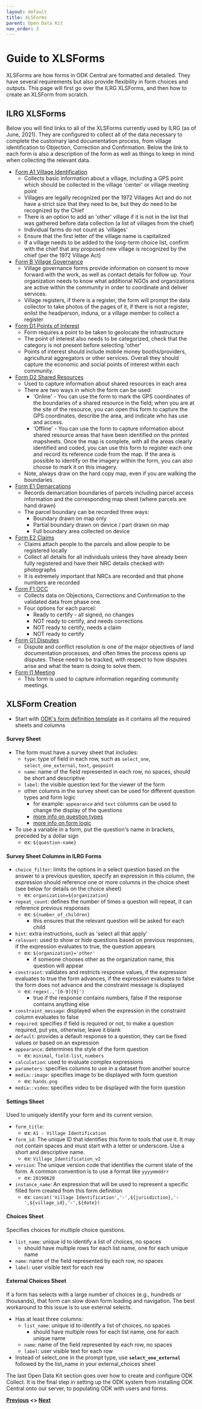 ```yaml
---
layout: default
title: XLSForms
parent: Open Data Kit
nav_order: 3
---
```

# Guide to XLSForms
XLSForms are how forms in ODK Central are formatted and detailed. They have several requirements but also provide flexibility in form choices and outputs. This page will first go over the ILRG XLSForms, and then how to create an XLSForm from scratch. 

## ILRG XLSForms
Below you will find links to all of the XLSForms currently used by ILRG (as of June, 2021). They are configured to collect all of the data necessary to complete the customary land documentation process, from village identification to Objection, Correction and Confirmation. Below the link to each form is also a description of the form as well as things to keep in mind when collecting the relevant data.
- [Form A1 Village Identification](/Pages/ODK/ODKAssets/ODK_forms2/A1_Village_Identification.xlsx)
    - Collects basic information about a village, including a GPS point which should be collected in the village 'center' or village meeting point
    - Villages are legally recognized per the 1972 Villages Act and do not have a strict size that they need to be, but they do need to be recognized by the Chief
    - There is an option to add an 'other' village if it is not in the list that was gathered before data collection (a list of villages from the chief)
    - Individual farms do not count as 'villages'
    - Ensure that the first letter of the village name is capitalized
     - If a village needs to be added to the long-term choice list, confirm with the chief that any proposed new village is recognized by the chief (per the 1972 Village Act)
- [Form B Village Governance](/Pages/ODK/ODKAssets/odk_forms/B_Village_Governance.xlsx)
    - Village governance forms provide information on consent to move forward with the work, as well as contact details for follow up. Your organization needs to know what additional NGOs and organizations are active within the community in order to coordinate and deliver services.
    - Village registers, if there is a register, the form will prompt the data collector to take photos of the pages of it, if there is not a register, enlist the headperson, induna, or a village member to collect a register 
- [Form D1 Points of Interest](/Pages/ODK/ODKAssets/odk_forms/D1_Shared_Resources_Points.xlsx)
    - Form requires a point to be taken to geolocate the infrastructure
    - The point of interest also needs to be categorized, check that the category is not present before selecting 'other'
    - Points of interest should include mobile money booths/providers, agricultural aggregators or other services. Overall they should capture the economic and social points of interest within each community. 
- [Form D2 Shared Resources](/Pages/ODK/ODKAssets/odk_forms/D2_Shared_Resources_Areas.xlsx)
    - Used to capture information about shared resources in each area
    - There are two ways in which the form can be used:
        - 'Online' - You can use the form to mark the GPS coordinates of the boundaries of a shared resource in the field; when you are at the site of the resource, you can open this form to capture the GPS coordinates, describe the area, and indicate who has use and access.
        - 'Offline' - You can use the form to capture information about shared resource areas that have been identified on the printed mapsheets. Once the map is complete, with all the areas clearly identified and coded, you can use this form to register each one and record its reference code from the map. If the area is possible to identify on the imagery within the form, you can also choose to mark it on this imagery.
    - Note, always draw on the hard copy map, even if you are walking the boundaries.
- [Form E1 Demarcations](/Pages/ODK/ODKAssets/odk_forms/E1_Demarcation.xlsx)
    - Records demarcation boundaries of parcels including parcel access information and the corresponding map sheet (where parcels are hand drawn)
    - The parcel boundary can be recorded three ways:
        - Boundary drawn on map only 
        - Partial boundary drawn on device / part drawn on map
        - Full boundary area collected on device 
- [Form E2 Claims](/Pages/ODK/ODKAssets/odk_forms/E2_Claims.xlsx)
    - Claims attach people to the parcels and allow people to be registered locally
    - Collect all details for all individuals unless they have already been fully registered and have their NRC details checked with photographs 
    - It is extremely important that NRCs are recorded and that phone numbers are recorded
- [Form F1 OCC](/Pages/ODK/ODKAssets/odk_forms/F1_Objections_Corrections.xlsx)
    - Collects data on Objections, Corrections and Confirmation to the validated data from phase one. 
    - Four options for each parcel:
        - Ready to certify - all signed, no changes
        - NOT ready to certify, and needs corrections
        - NOT ready to certify, needs a claim
        - NOT ready to certify 
- [Form G1 Disputes](/Pages/ODK/ODKAssets/odk_forms/G1_Disputes.xlsx)
    - Dispute and conflict resolution is one of the major objectives of land documentation processes, and often times the process opens up disputes. These need to be tracked, with respect to how disputes arise and what the team is doing to solve them. 
- [Form I1 Meeting](/Pages/ODK/ODKAssets/odk_forms/I1_Meeting.xlsx)
    - This form is used to capture information regarding community meetings. 

## XLSForm Creation
- Start with [ODK's form definition template](https://docs.google.com/spreadsheets/d/1v9Bumt3R0vCOGEKQI6ExUf2-8T72-XXp_CbKKTACuko/edit#gid=0) as it contains all the required sheets and columns

#### **Survey Sheet**
- The form must have a survey sheet that includes:
    - `type`: type of field in each row, such as `select_one`, `select_one_external`, `text`, `geopoint`
    - `name`: name of the field represented in each row, no spaces, should be short and descriptive
    - `label`: the visible question text for the viewer of the form
    - other columns in the survey sheet can be used for different question types and form logic
        - for example: `appearance` and `text` columns can be used to change the display of the questions
        - [more info on question types](https://docs.getodk.org/form-question-types/)
        - [more info on form logic](https://docs.getodk.org/form-logic/)
- To use a variable in a form, put the question's name in brackets, preceded by a dollar sign
    - ex: `${question-name}`

#### Survey Sheet Columns in ILRG Forms
- `choice_filter`: limits the options in a select question based on the answer to a previous question, specify an expression in this column, the expression should reference one or more columns in the choice sheet (see below for details on the choice sheet)
    - ex: `organization=${organization}`
- `repeat_count`: defines the number of times a question will repeat, it can reference previous responses
    - ex: `${number_of_children}`
        - this ensures that the relevant question will be asked for each child
- `hint`: extra instructions, such as 'select all that apply'
- `relevant`: used to show or hide questions based on previous responses, if the expression evaluates to true, the question appears
    - ex: `${organization}='other'`
        - if someone chooses other as the organization name, this question will appear
- `constraint`: validates and restricts response values, if the expression evaluates to true the form advances, if the expression evaluates to false the form does not advance and the constraint message is displayed
    - ex: `regex(.,'[0-9]{9}')`
        - true if the response contains numbers, false if the response contains anything else
- `constraint_message`: displayed when the expression in the constraint column evaluates to false
- `required`: specifies if field is required or not, to make a question required, put yes, otherwise, leave it blank
- `default`: provides a default response to a question, they can be fixed values or based on an expression
- `appearance`: determines the style of the form question
    - ex: `minimal`, `field-list`, `numbers`
- `calculation`: used to evaluate complex expressions
- `parameters`: specifies columns to use in a dataset from another source
- `media::image`: specifies image to be displayed with form question
    - ex: `hands.png`
- `media::video`: specifies video to be displayed with the form question

#### **Settings Sheet**
Used to uniquely identify your form and its current version.
- `form_title`:
    - ex: `A1 - Village Identification`
- `form_id`: The unique ID that identifies this form to tools that use it. It may not contain spaces and must start with a letter or underscore. Use a short and descriptive name.
    - ex: `Village_Identification_v2`
- `version`: The unique version code that identifies the current state of the form. A common convention is to use a format like `yyyymmddrr`
    - ex: `20190620`
- `instance_name`: An expression that will be used to represent a specific filled form created from this form definition
    - ex: `concat('Village Identification','-',${jurisdiction},'-',${village_id},'-',${date})`

#### **Choices Sheet**
Specifies choices for multiple choice questions.
- `list_name`: unique id to identify a list of choices, no spaces
    - should have multiple rows for each list name, one for each unique name
- `name`: name of the field represented by each row, no spaces
- `label`: user visible text for each row

#### **External Choices Sheet**
If a form has selects with a large number of choices (e.g., hundreds or thousands), that form can slow down form loading and navigation. The best workaround to this issue is to use external selects.
- Has at least three columns:
    - `list_name`: unique id to identify a list of choices, no spaces
        - should have multiple rows for each list name, one for each unique name
    - `name`: name of the field represented by each row, no spaces
    - `label`: user visible text for each row
- Instead of select_one in the prompt type, use **`select_one_external`** followed by the list_name in your external_choices sheet

The last Open Data Kit section goes over how to create and configure ODK Collect. It is the final step in setting up the ODK system from installing ODK Central onto our server, to populating ODK with users and forms. 

**[Previous](NavigatingODKCentral.html) <> [Next](ODK_Collect.html)**